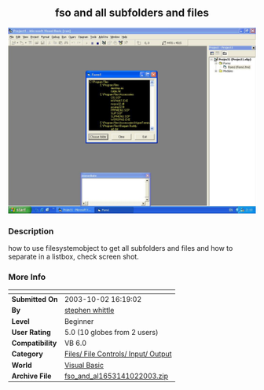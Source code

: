 ﻿<div align="center">

## fso and all subfolders and files

<img src="PIC20031021618163319.JPG">
</div>

### Description

how to use filesystemobject to get all subfolders and files and how to separate in a listbox, check screen shot.
 
### More Info
 


<span>             |<span>
---                |---
**Submitted On**   |2003-10-02 16:19:02
**By**             |[stephen whittle](https://github.com/Planet-Source-Code/PSCIndex/blob/master/ByAuthor/stephen-whittle.md)
**Level**          |Beginner
**User Rating**    |5.0 (10 globes from 2 users)
**Compatibility**  |VB 6\.0
**Category**       |[Files/ File Controls/ Input/ Output](https://github.com/Planet-Source-Code/PSCIndex/blob/master/ByCategory/files-file-controls-input-output__1-3.md)
**World**          |[Visual Basic](https://github.com/Planet-Source-Code/PSCIndex/blob/master/ByWorld/visual-basic.md)
**Archive File**   |[fso\_and\_al1653141022003\.zip](https://github.com/Planet-Source-Code/stephen-whittle-fso-and-all-subfolders-and-files__1-48960/archive/master.zip)








